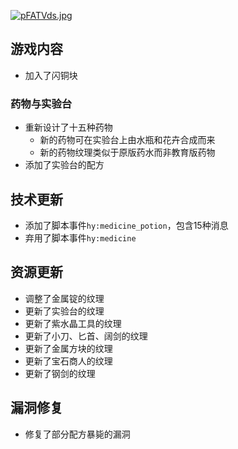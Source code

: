 [![pFATVds.jpg](https://s11.ax1x.com/2024/01/19/pFATVds.jpg)](https://imgse.com/i/pFATVds)

## 游戏内容

- 加入了闪铜块

### 药物与实验台

- 重新设计了十五种药物
    - 新的药物可在实验台上由水瓶和花卉合成而来
    - 新的药物纹理类似于原版药水而非教育版药物
- 添加了实验台的配方

## 技术更新

- 添加了脚本事件`hy:medicine_potion`，包含15种消息
- 弃用了脚本事件`hy:medicine`

## 资源更新

- 调整了金属锭的纹理
- 更新了实验台的纹理
- 更新了紫水晶工具的纹理
- 更新了小刀、匕首、阔剑的纹理
- 更新了金属方块的纹理
- 更新了宝石商人的纹理
- 更新了钢剑的纹理

## 漏洞修复

- 修复了部分配方暴毙的漏洞